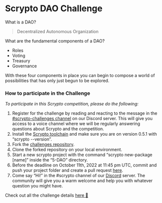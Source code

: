 # Scrypto DAO Challenge

What is a DAO?

> Decentralized Autonomous Organization

What are the fundamental components of a DAO?

- Roles
- Voting
- Treasury
- Governance

With these four components in place you can begin to compose a world of possibilities that has only just begun to be explored.

### How to participate in the Challenge

_To participate in this Scrypto competition, please do the following:_

1. Register for the challenge by reading and reacting to the message in the [#scrypto-challenges channel](https://discord.com/channels/417762285172555786/1016714714471997471) on our Discord server. This will give you access to a voice channel where we will be regularly answering questions about Scrypto and the competition.
2. Install the [Scrypto toolchain](https://docs.radixdlt.com/main/scrypto/getting-started/install-scrypto.html) and make sure you are on version 0.5.1 with “scrypto --version”.
3. Fork the [challenges repository](https://github.com/radixdlt/scrypto-challenges).
4. Clone the forked repository on your local environment.
5. Start a new scrypto project with the command “scrypto new-package [name]” inside the “5-DAO” directory.
6. Before the deadline on October 11th, 2022 at 11:45 pm UTC, commit and push your project folder and create a pull request [here](https://github.com/radixdlt/scrypto-challenges/compare).
7. Come say “Hi!” in the #scrypto channel of our [Discord](http://discord.gg/radixdlt) server. The community will give you a warm welcome and help you with whatever question you might have.

Check out all the challenge details [here :eyes:](https://www.radixdlt.com/post/scrypto-dao-challenge-is-live)
